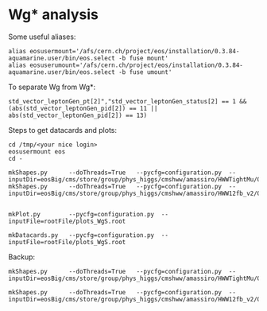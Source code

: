 Wg* analysis
==============


Some useful aliases:
    
    alias eosusermount='/afs/cern.ch/project/eos/installation/0.3.84-aquamarine.user/bin/eos.select -b fuse mount'
    alias eosuserumount='/afs/cern.ch/project/eos/installation/0.3.84-aquamarine.user/bin/eos.select -b fuse umount'

    
To separate Wg from Wg*:

    std_vector_leptonGen_pt[2]","std_vector_leptonGen_status[2] == 1 && (abs(std_vector_leptonGen_pid[2]) == 11 || abs(std_vector_leptonGen_pid[2]) == 13)
    
    
Steps to get datacards and plots:

    
    cd /tmp/<your nice login>
    eosusermount eos
    cd -

    mkShapes.py      --doThreads=True   --pycfg=configuration.py  --inputDir=eosBig/cms/store/group/phys_higgs/cmshww/amassiro/HWWTightMu/07Jun2016_spring16_mAODv2_4p0fbm1/MCWgStarsel__hadd__EpTCorr/
    mkShapes.py      --doThreads=True   --pycfg=configuration.py  --inputDir=eosBig/cms/store/group/phys_higgs/cmshww/amassiro/HWW12fb_v2/07Jun2016_spring16_mAODv2_12pXfbm1/MCWgStarsel__hadd__EpTCorr/
    
    
    mkPlot.py        --pycfg=configuration.py  --inputFile=rootFile/plots_WgS.root
    
    mkDatacards.py   --pycfg=configuration.py  --inputFile=rootFile/plots_WgS.root


Backup:

    mkShapes.py      --doThreads=True   --pycfg=configuration.py  --inputDir=eosBig/cms/store/group/phys_higgs/cmshww/amassiro/HWWTightMu/07Jun2016_spring16_mAODv2_4p0fbm1/MCWgStarsel__hadd__EpTCorr/    
    
    mkShapes.py      --doThreads=True   --pycfg=configuration.py  --inputDir=eosBig/cms/store/group/phys_higgs/cmshww/amassiro/HWW12fb_v2/07Jun2016_spring16_mAODv2_12pXfbm1/MCWgStarsel__hadd__EpTCorr/
    
    
    
    
    
